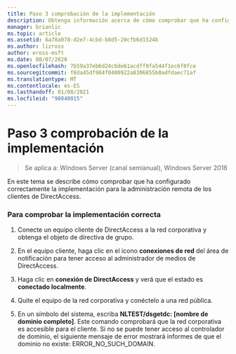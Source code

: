 ```yaml
---
title: Paso 3 comprobación de la implementación
description: Obtenga información acerca de cómo comprobar que ha configurado correctamente la implementación para la administración remota de los clientes de DirectAccess.
manager: brianlic
ms.topic: article
ms.assetid: 6a78a078-d2e7-4cbd-b8d5-20cfb6d1524b
ms.author: lizross
author: eross-msft
ms.date: 08/07/2020
ms.openlocfilehash: 7b59a37eb6d24c6de61acdff9fa544f1ec6f0fce
ms.sourcegitcommit: f8da45df984f0400922a8306855b0adfdaec71af
ms.translationtype: MT
ms.contentlocale: es-ES
ms.lasthandoff: 01/08/2021
ms.locfileid: "98040015"
---
```

# <a name="step-3-verify-the-deployment"></a>Paso 3 comprobación de la implementación

>Se aplica a: Windows Server (canal semianual), Windows Server 2016

En este tema se describe cómo comprobar que ha configurado correctamente la implementación para la administración remota de los clientes de DirectAccess.

### <a name="to-verify-proper-deployment"></a>Para comprobar la implementación correcta

1.  Conecte un equipo cliente de DirectAccess a la red corporativa y obtenga el objeto de directiva de grupo.

2.  En el equipo cliente, haga clic en el icono **conexiones de red** del área de notificación para tener acceso al administrador de medios de DirectAccess.

3.  Haga clic en **conexión de DirectAccess** y verá que el estado es **conectado localmente**.

4.  Quite el equipo de la red corporativa y conéctelo a una red pública.

5.  En un símbolo del sistema, escriba **NLTEST/dsgetdc: [nombre de dominio completo]**. Este comando comprobará que la red corporativa es accesible para el cliente. Si no se puede tener acceso al controlador de dominio, el siguiente mensaje de error mostrará informes de que el dominio no existe: ERROR_NO_SUCH_DOMAIN.



